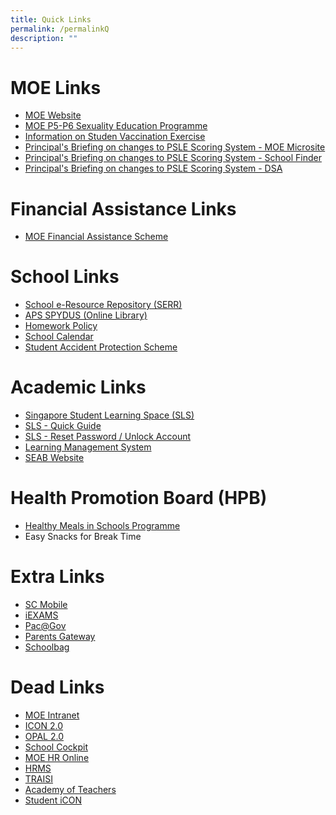 ```yaml
---
title: Quick Links
permalink: /permalinkQ
description: ""
---
```


# **MOE Links**
* [MOE Website](moe.gov.sg)
* [MOE P5-P6 Sexuality Education Programme](https://www.moe.gov.sg/page%20not%20found?item=%2feducation%2fprogrammes%2fsocial-and-emotional-learning%2fsexuality-education&user=extranet%5cAnonymous&site=moe-website)
* [Information on Studen Vaccination Exercise](/files/Resource%203%20One%20page%20Infographic%20on%20Student%20Vaccination%20Exercise.pdf)
* [Principal's Briefing on changes to PSLE Scoring System - MOE Microsite](https://www.moe.gov.sg/microsites/psle-fsbb/index.html)
* [Principal's Briefing on changes to PSLE Scoring System - School Finder](https://www.moe.gov.sg/schoolfinder)
* [Principal's Briefing on changes to PSLE Scoring System - DSA](https://www.moe.gov.sg/secondary/dsa)

# **Financial Assistance Links**
*  [MOE Financial Assistance Scheme](https://www.moe.gov.sg/financial-matters/financial-assistance)

# **School Links**
* [School e-Resource Repository (SERR)](https://schoolibrary.moe.edu.sg/eresourcespri/cgi-bin/spydus.exe/MSGTRN/WPAC/HOME)
* [APS SPYDUS (Online Library)](https://schoolibrary.moe.edu.sg/andersonpri/cgi-bin/spydus.exe/MSGTRN/WPAC/HOME)
* [Homework Policy](/files/Anderson%20Primary%20Homework%20Policy.pdf)
* [School Calendar](https://calendar.google.com/calendar/u/0/r?cid=andersonprischool@gmail.com&pli=1)
* [Student Accident Protection Scheme](/files/Product%20Fact%20Sheet%20(Dec2018).pdf)

# **Academic Links**
* [Singapore Student Learning Space (SLS)](https://vle.learning.moe.edu.sg/login)
* [SLS - Quick Guide](https://andersonpri.moe.edu.sg/qql/slot/u196/docs/quick_links/2019/SLS%20Annex%20-%20Website%20(1%20Feb%202019).pdf)
* [SLS - Reset Password / Unlock Account](https://andersonpri.moe.edu.sg/qql/slot/u196/docs/letters/2019/Sept%202019/SLS%20Familiarisation%20Exercise%202019%20(For%20Students)%20-%20website.pdf)
* [Learning Management System](https://lms.wizlearn.com/LMS/Login_main.aspx)
* [SEAB Website](https://www.seab.gov.sg/home/examinations/psle)

# **Health Promotion Board (HPB)**
* [Healthy Meals in Schools Programme](/files/HPB%20HM%20Parents%20Booklet_School_Generic_30%20Mar.pdf)
* Easy Snacks for Break Time


# **Extra Links**
* [SC Mobile](https://scmobile.moe.edu.sg/)
*  [iEXAMS](https://iexams.seab.gov.sg/)
* [Pac@Gov](https://www.hrp.gov.sg/hrp/#/)
* [Parents Gateway](https://pg.moe.edu.sg/)
* [Schoolbag](https://www.schoolbag.edu.sg/)
# **Dead Links**
* [MOE Intranet](http://intranet.moe.gov.sg/Pages/Home.aspx)
* [ICON 2.0](https://workspace.google.com/dashboard)
* [OPAL 2.0](https://www.opal2.moe.edu.sg/app/learner)
* [School Cockpit](https://schoolcockpit.moe.gov.sg/)
* [MOE HR Online](https://intranet.moe.gov.sg/hr_online/Pages/backup/redirect.aspx)
* [HRMS](https://hrms.moe.gov.sg/)
* [TRAISI](https://traisi.moe.gov.sg/AD/login.asp)
* [Academy of Teachers](https://www.academyofsingaporeteachers.moe.gov.sg/)
* [Student iCON](https://workspace.google.com/dashboard)